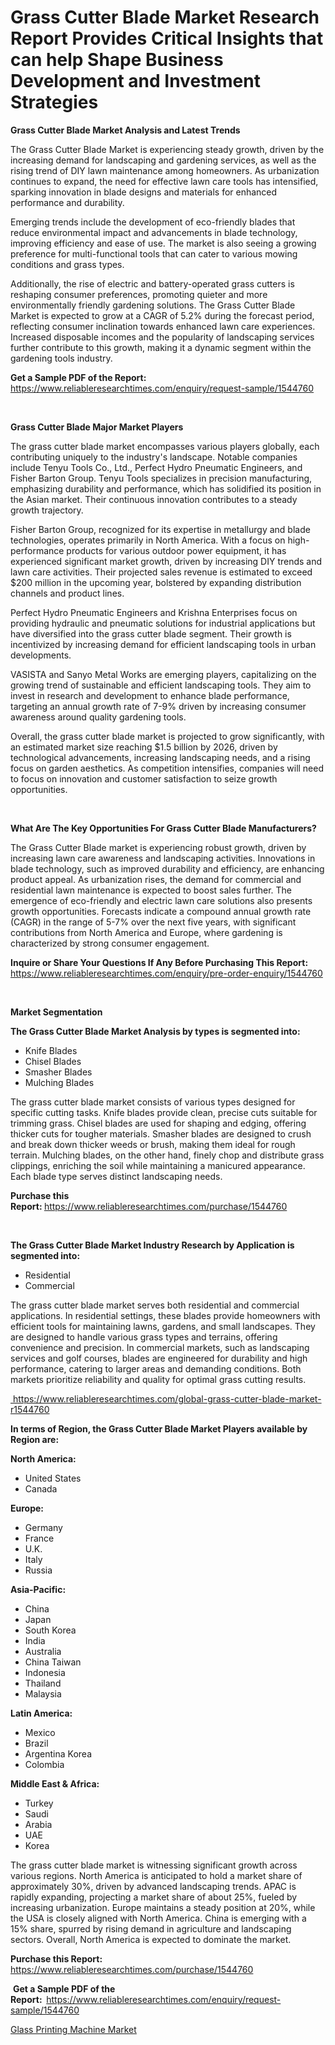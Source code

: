 <p><h1>Grass Cutter Blade Market Research Report Provides Critical Insights that can help Shape Business Development and Investment Strategies</h1></p><p><strong>Grass Cutter Blade Market Analysis and Latest Trends</strong></p>
<p><p>The Grass Cutter Blade Market is experiencing steady growth, driven by the increasing demand for landscaping and gardening services, as well as the rising trend of DIY lawn maintenance among homeowners. As urbanization continues to expand, the need for effective lawn care tools has intensified, sparking innovation in blade designs and materials for enhanced performance and durability. </p><p>Emerging trends include the development of eco-friendly blades that reduce environmental impact and advancements in blade technology, improving efficiency and ease of use. The market is also seeing a growing preference for multi-functional tools that can cater to various mowing conditions and grass types. </p><p>Additionally, the rise of electric and battery-operated grass cutters is reshaping consumer preferences, promoting quieter and more environmentally friendly gardening solutions. The Grass Cutter Blade Market is expected to grow at a CAGR of 5.2% during the forecast period, reflecting consumer inclination towards enhanced lawn care experiences. Increased disposable incomes and the popularity of landscaping services further contribute to this growth, making it a dynamic segment within the gardening tools industry.</p></p>
<p><strong>Get a Sample PDF of the Report:&nbsp;</strong> <a href="https://www.reliableresearchtimes.com/enquiry/request-sample/1544760?utm_campaign=2240&utm_medium=2&utm_source=Github&utm_content=ia&utm_term=17022025&utm_id=grass-cutter-blade">https://www.reliableresearchtimes.com/enquiry/request-sample/1544760</a></p>
<p>&nbsp;</p>
<p><strong>Grass Cutter Blade Major Market Players</strong></p>
<p><p>The grass cutter blade market encompasses various players globally, each contributing uniquely to the industry's landscape. Notable companies include Tenyu Tools Co., Ltd., Perfect Hydro Pneumatic Engineers, and Fisher Barton Group. Tenyu Tools specializes in precision manufacturing, emphasizing durability and performance, which has solidified its position in the Asian market. Their continuous innovation contributes to a steady growth trajectory.</p><p>Fisher Barton Group, recognized for its expertise in metallurgy and blade technologies, operates primarily in North America. With a focus on high-performance products for various outdoor power equipment, it has experienced significant market growth, driven by increasing DIY trends and lawn care activities. Their projected sales revenue is estimated to exceed $200 million in the upcoming year, bolstered by expanding distribution channels and product lines.</p><p>Perfect Hydro Pneumatic Engineers and Krishna Enterprises focus on providing hydraulic and pneumatic solutions for industrial applications but have diversified into the grass cutter blade segment. Their growth is incentivized by increasing demand for efficient landscaping tools in urban developments.</p><p>VASISTA and Sanyo Metal Works are emerging players, capitalizing on the growing trend of sustainable and efficient landscaping tools. They aim to invest in research and development to enhance blade performance, targeting an annual growth rate of 7-9% driven by increasing consumer awareness around quality gardening tools.</p><p>Overall, the grass cutter blade market is projected to grow significantly, with an estimated market size reaching $1.5 billion by 2026, driven by technological advancements, increasing landscaping needs, and a rising focus on garden aesthetics. As competition intensifies, companies will need to focus on innovation and customer satisfaction to seize growth opportunities.</p></p>
<p>&nbsp;</p>
<p><strong>What Are The Key Opportunities For Grass Cutter Blade Manufacturers?</strong></p>
<p><p>The Grass Cutter Blade market is experiencing robust growth, driven by increasing lawn care awareness and landscaping activities. Innovations in blade technology, such as improved durability and efficiency, are enhancing product appeal. As urbanization rises, the demand for commercial and residential lawn maintenance is expected to boost sales further. The emergence of eco-friendly and electric lawn care solutions also presents growth opportunities. Forecasts indicate a compound annual growth rate (CAGR) in the range of 5-7% over the next five years, with significant contributions from North America and Europe, where gardening is characterized by strong consumer engagement.</p></p>
<p><strong>Inquire or Share Your Questions If Any Before Purchasing This Report:</strong> <a href="https://www.reliableresearchtimes.com/enquiry/pre-order-enquiry/1544760?utm_campaign=2240&utm_medium=2&utm_source=Github&utm_content=ia&utm_term=17022025&utm_id=grass-cutter-blade">https://www.reliableresearchtimes.com/enquiry/pre-order-enquiry/1544760</a></p>
<p>&nbsp;</p>
<p><strong>Market Segmentation</strong></p>
<p><strong>The Grass Cutter Blade Market Analysis by types is segmented into:</strong></p>
<p><ul><li>Knife Blades</li><li>Chisel Blades</li><li>Smasher Blades</li><li>Mulching Blades</li></ul></p>
<p><p>The grass cutter blade market consists of various types designed for specific cutting tasks. Knife blades provide clean, precise cuts suitable for trimming grass. Chisel blades are used for shaping and edging, offering thicker cuts for tougher materials. Smasher blades are designed to crush and break down thicker weeds or brush, making them ideal for rough terrain. Mulching blades, on the other hand, finely chop and distribute grass clippings, enriching the soil while maintaining a manicured appearance. Each blade type serves distinct landscaping needs.</p></p>
<p><strong>Purchase this Report:&nbsp;</strong><a href="https://www.reliableresearchtimes.com/purchase/1544760?utm_campaign=2240&utm_medium=2&utm_source=Github&utm_content=ia&utm_term=17022025&utm_id=grass-cutter-blade">https://www.reliableresearchtimes.com/purchase/1544760</a></p>
<p>&nbsp;</p>
<p><strong>The Grass Cutter Blade Market Industry Research by Application is segmented into:</strong></p>
<p><ul><li>Residential</li><li>Commercial</li></ul></p>
<p><p>The grass cutter blade market serves both residential and commercial applications. In residential settings, these blades provide homeowners with efficient tools for maintaining lawns, gardens, and small landscapes. They are designed to handle various grass types and terrains, offering convenience and precision. In commercial markets, such as landscaping services and golf courses, blades are engineered for durability and high performance, catering to larger areas and demanding conditions. Both markets prioritize reliability and quality for optimal grass cutting results.</p></p>
<p><a href="https://www.reliableresearchtimes.com/global-grass-cutter-blade-market-r1544760?utm_campaign=2240&utm_medium=2&utm_source=Github&utm_content=ia&utm_term=17022025&utm_id=grass-cutter-blade">&nbsp;https://www.reliableresearchtimes.com/global-grass-cutter-blade-market-r1544760</a></p>
<p><strong>In terms of Region, the Grass Cutter Blade Market Players available by Region are:</strong></p>
<p>
    <p> <strong> North America: </strong>
        <ul>
            <li>United States</li>
            <li>Canada</li>
        </ul>
        </p> 
    <p> <strong> Europe: </strong>
        <ul>
            <li>Germany</li>
            <li>France</li>
            <li>U.K.</li>
            <li>Italy</li>
            <li>Russia</li>
        </ul>
        </p> 
    <p> <strong> Asia-Pacific: </strong>
        <ul>
            <li>China</li>
            <li>Japan</li>
            <li>South Korea</li>
            <li>India</li>
            <li>Australia</li>
            <li>China Taiwan</li>
            <li>Indonesia</li>
            <li>Thailand</li>
            <li>Malaysia</li>
        </ul>
        </p> 
    <p> <strong> Latin America: </strong>
        <ul>
            <li>Mexico</li>
            <li>Brazil</li>
            <li>Argentina Korea</li>
            <li>Colombia</li>
        </ul>
        </p> 
    <p> <strong> Middle East & Africa: </strong>
        <ul>
            <li>Turkey</li>
            <li>Saudi</li>
            <li>Arabia</li>
            <li>UAE</li>
            <li>Korea</li>
        </ul>
    </p>
    </p>
<p><p>The grass cutter blade market is witnessing significant growth across various regions. North America is anticipated to hold a market share of approximately 30%, driven by advanced landscaping trends. APAC is rapidly expanding, projecting a market share of about 25%, fueled by increasing urbanization. Europe maintains a steady position at 20%, while the USA is closely aligned with North America. China is emerging with a 15% share, spurred by rising demand in agriculture and landscaping sectors. Overall, North America is expected to dominate the market.</p></p>
<p><strong>Purchase this Report: </strong><a href="https://www.reliableresearchtimes.com/purchase/1544760?utm_campaign=2240&utm_medium=2&utm_source=Github&utm_content=ia&utm_term=17022025&utm_id=grass-cutter-blade">https://www.reliableresearchtimes.com/purchase/1544760</a></p>
<p>&nbsp;<strong>Get a Sample PDF of the Report:&nbsp;&nbsp;</strong><a href="https://www.reliableresearchtimes.com/enquiry/request-sample/1544760?utm_campaign=2240&utm_medium=2&utm_source=Github&utm_content=ia&utm_term=17022025&utm_id=grass-cutter-blade">https://www.reliableresearchtimes.com/enquiry/request-sample/1544760</a></p>
<p><strong></strong></p>
<p><p><a href="https://github.com/stillsfloria19981/Market-Research-Report-List-1/blob/main/glass-printing-machine-market.md?utm_campaign=2240&utm_medium=2&utm_source=Github&utm_content=ia&utm_term=17022025&utm_id=grass-cutter-blade">Glass Printing Machine Market</a></p></p>